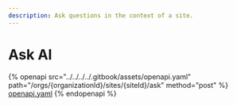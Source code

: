 ```yaml
---
description: Ask questions in the context of a site.
---
```


# Ask AI

{% openapi src="../../../../.gitbook/assets/openapi.yaml" path="/orgs/{organizationId}/sites/{siteId}/ask" method="post" %}
[openapi.yaml](../../../../.gitbook/assets/openapi.yaml)
{% endopenapi %}
